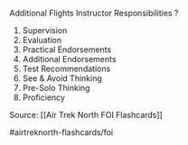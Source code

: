 Additional Flights Instructor Responsibilities
?
1. Supervision
2. Evaluation
3. Practical Endorsements
4. Additional Endorsements
5. Test Recommendations
6. See & Avoid Thinking
7. Pre-Solo Thinking
8. Proficiency
<!--SR:!2022-09-28,1,210-->

Source: [[Air Trek North FOI Flashcards]]

#airtreknorth-flashcards/foi